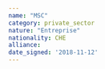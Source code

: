 ```yaml
---
name: "MSC"
category: private_sector
nature: "Entreprise"
nationality: CHE
alliance: 
date_signed: '2018-11-12'
---
```

    